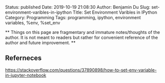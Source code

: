 Status: published
Date: 2019-10-19 21:08:30
Author: Benjamin Du
Slug: set-environment-varibles-in-ipython
Title: Set Environment Varibles in IPython
Category: Programming
Tags: programming, ipython, environment variables, %env, %set_env

**
Things on this page are fragmentary and immature notes/thoughts of the author.
It is not meant to readers but rather for convenient reference of the author and future improvement.
**


## Referneces

https://stackoverflow.com/questions/37890898/how-to-set-env-variable-in-jupyter-notebook